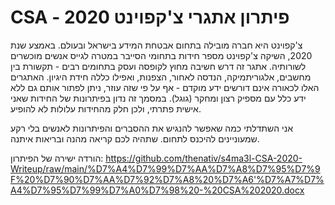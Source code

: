 # CSA - פיתרון אתגרי צ'קפוינט 2020

צ'קפוינט היא חברה מובילה בתחום אבטחת המידע בישראל ובעולם. באמצע שנת 2020, השיקה צ'קפוינט מספר חידות בתחומי הסייבר במטרה לגייס אנשים מוכשרים לשורותיה. אתגר זה דרש חשיבה מחוץ לקופסה ועסק בתחומים רבים - תקשורת בין מחשבים, אלגוריתמיקה, הנדסה לאחור, הצפנות, ואפילו כללה חידת היגיון.
האתגרים האלו לכאורה אינם דורשים ידע מוקדם - אף על פי שזה עוזר, ניתן לפתור אותם גם ללא ידע כלל עם מספיק רצון ומחקר (גוגל). במסמך זה נדון בפיתרונות של החידות שאני אישית פתרתי, ולכן חלק מהחידות עלולות לא להופיע. 

אני השתדלתי כמה שאפשר להנגיש את ההסברים והפיתרונות לאנשים בלי רקע שמעוניינים להיכנס לתחום.
שתהיה לכם קריאה מהנה ובריאות איתנה.

הורדה ישירה של הפיתרון: https://github.com/thenativ/s4ma3l-CSA-2020-Writeup/raw/main/%D7%A4%D7%99%D7%AA%D7%A8%D7%95%D7%9F%20%D7%90%D7%AA%D7%92%D7%A8%20%D7%A6'%D7%A7%D7%A4%D7%95%D7%99%D7%A0%D7%98%20-%20CSA%202020.docx
